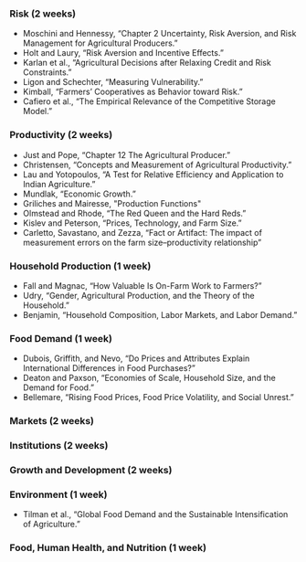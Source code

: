 ### Risk (2 weeks)

- Moschini and Hennessy, “Chapter 2 Uncertainty, Risk Aversion, and Risk
  Management for Agricultural Producers.”
- Holt and Laury, “Risk Aversion and Incentive Effects.”
- Karlan et al., “Agricultural Decisions after Relaxing Credit and Risk
  Constraints.”
- Ligon and Schechter, “Measuring Vulnerability.”
- Kimball, “Farmers’ Cooperatives as Behavior toward Risk.”
- Cafiero et al., “The Empirical Relevance of the Competitive Storage Model.”

### Productivity (2 weeks)

- Just and Pope, “Chapter 12 The Agricultural Producer.”
- Christensen, “Concepts and Measurement of Agricultural Productivity.”
- Lau and Yotopoulos, “A Test for Relative Efficiency and Application to Indian
  Agriculture.”
- Mundlak, “Economic Growth.”
- Griliches and Mairesse, "Production Functions"
- Olmstead and Rhode, “The Red Queen and the Hard Reds.”
- Kislev and Peterson, “Prices, Technology, and Farm Size.”
- Carletto, Savastano, and Zezza, “Fact or Artifact: The impact of measurement
  errors on the farm size–productivity relationship”

### Household Production (1 week)

- Fall and Magnac, “How Valuable Is On-Farm Work to Farmers?”
- Udry, “Gender, Agricultural Production, and the Theory of the Household.”
- Benjamin, “Household Composition, Labor Markets, and Labor Demand.”

### Food Demand (1 week)

- Dubois, Griffith, and Nevo, “Do Prices and Attributes Explain International
  Differences in Food Purchases?”
- Deaton and Paxson, “Economies of Scale, Household Size, and the Demand for
  Food.”
- Bellemare, “Rising Food Prices, Food Price Volatility, and Social Unrest.”


### Markets (2 weeks)

### Institutions (2 weeks)

### Growth and Development (2 weeks)

### Environment (1 week)

- Tilman et al., “Global Food Demand and the Sustainable Intensification of
  Agriculture.”

### Food, Human Health, and Nutrition (1 week)